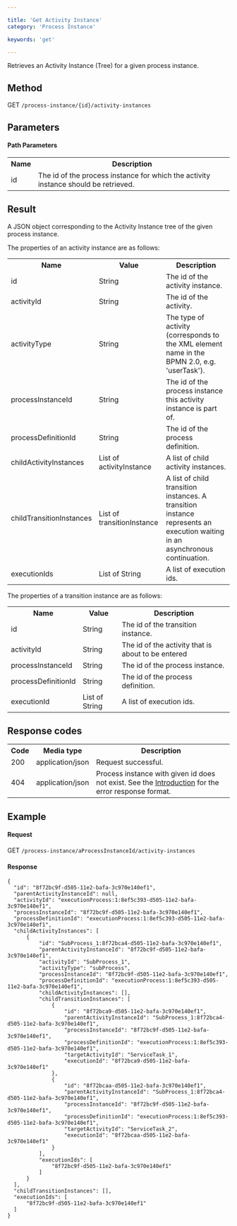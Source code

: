 ```yaml
---

title: 'Get Activity Instance'
category: 'Process Instance'

keywords: 'get'

---
```



Retrieves an Activity Instance (Tree) for a given process instance.


Method
------

GET `/process-instance/{id}/activity-instances`


Parameters
----------

#### Path Parameters

<table class="table table-striped">
  <tr>
    <th>Name</th>
    <th>Description</th>
  </tr>
  <tr>
    <td>id</td>
    <td>The id of the process instance for which the activity instance should be retrieved.</td>
  </tr>
</table>


Result
------

A JSON object corresponding to the Activity Instance tree of the given process instance.

The properties of an activity instance are as follows: 

<table class="table table-striped">
  <tr>
    <th>Name</th>
    <th>Value</th>
    <th>Description</th>
  </tr>
  <tr>
    <td>id</td>
    <td>String</td>
    <td>The id of the activity instance.</td>
  </tr>
  <tr>
    <td>activityId</td>
    <td>String</td>
    <td>The id of the activity.</td>
  </tr>
  <tr>
    <td>activityType</td>
    <td>String</td>
    <td>The type of activity (corresponds to the XML element name in the BPMN 2.0, e.g. 'userTask').</td>
  </tr>
  <tr>
    <td>processInstanceId</td>
    <td>String</td>
    <td>The id of the process instance this activity instance is part of.</td>
  </tr>
  <tr>
    <td>processDefinitionId</td>
    <td>String</td>
    <td>The id of the process definition.</td>
  </tr>
  <tr>
    <td>childActivityInstances</td>
    <td>List of activityInstance</td>
    <td>A list of child activity instances.</td>
  </tr>
  <tr>
    <td>childTransitionInstances</td>
    <td>List of transitionInstance</td>
    <td>A list of child transition instances. A transition instance represents an execution waiting in an asynchronous continuation.</td>
  </tr>
  <tr>
    <td>executionIds</td>
    <td>List of String</td>
    <td>A list of execution ids.</td>
  </tr>
</table>

The properties of a transition instance are as follows:

<table class="table table-striped">
  <tr>
    <th>Name</th>
    <th>Value</th>
    <th>Description</th>
  </tr>
  <tr>
    <td>id</td>
    <td>String</td>
    <td>The id of the transition instance.</td>
  </tr>
  <tr>
    <td>activityId</td>
    <td>String</td>
    <td>The id of the activity that is about to be entered</td>
  </tr>
  <tr>
    <td>processInstanceId</td>
    <td>String</td>
    <td>The id of the process instance.</td>
  </tr>
  <tr>
    <td>processDefinitionId</td>
    <td>String</td>
    <td>The id of the process definition.</td>
  </tr> 
  <tr>
    <td>executionId</td>
    <td>List of String</td>
    <td>A list of execution ids.</td>
  </tr>
</table>


Response codes
--------------

<table class="table table-striped">
  <tr>
    <th>Code</th>
    <th>Media type</th>
    <th>Description</th>
  </tr>
  <tr>
    <td>200</td>
    <td>application/json</td>
    <td>Request successful.</td>
  </tr>
  <tr>
    <td>404</td>
    <td>application/json</td>
    <td>Process instance with given id does not exist. See the <a href="ref:#overview-introduction">Introduction</a> for the error response format.</td>
  </tr>
</table>

Example
-------

#### Request

GET `/process-instance/aProcessInstanceId/activity-instances`

#### Response

    {
      "id": "8f72bc9f-d505-11e2-bafa-3c970e140ef1",
      "parentActivityInstanceId": null,
      "activityId": "executionProcess:1:8ef5c393-d505-11e2-bafa-3c970e140ef1",
      "processInstanceId": "8f72bc9f-d505-11e2-bafa-3c970e140ef1",
      "processDefinitionId": "executionProcess:1:8ef5c393-d505-11e2-bafa-3c970e140ef1",
      "childActivityInstances": [
          {
              "id": "SubProcess_1:8f72bca4-d505-11e2-bafa-3c970e140ef1",
              "parentActivityInstanceId": "8f72bc9f-d505-11e2-bafa-3c970e140ef1",
              "activityId": "SubProcess_1",
              "activityType": "subProcess",
              "processInstanceId": "8f72bc9f-d505-11e2-bafa-3c970e140ef1",
              "processDefinitionId": "executionProcess:1:8ef5c393-d505-11e2-bafa-3c970e140ef1",
              "childActivityInstances": [],
              "childTransitionInstances": [
                  {
                      "id": "8f72bca9-d505-11e2-bafa-3c970e140ef1",
                      "parentActivityInstanceId": "SubProcess_1:8f72bca4-d505-11e2-bafa-3c970e140ef1",
                      "processInstanceId": "8f72bc9f-d505-11e2-bafa-3c970e140ef1",
                      "processDefinitionId": "executionProcess:1:8ef5c393-d505-11e2-bafa-3c970e140ef1",
                      "targetActivityId": "ServiceTask_1",
                      "executionId": "8f72bca9-d505-11e2-bafa-3c970e140ef1"
                  },
                  {
                      "id": "8f72bcaa-d505-11e2-bafa-3c970e140ef1",
                      "parentActivityInstanceId": "SubProcess_1:8f72bca4-d505-11e2-bafa-3c970e140ef1",
                      "processInstanceId": "8f72bc9f-d505-11e2-bafa-3c970e140ef1",
                      "processDefinitionId": "executionProcess:1:8ef5c393-d505-11e2-bafa-3c970e140ef1",
                      "targetActivityId": "ServiceTask_2",
                      "executionId": "8f72bcaa-d505-11e2-bafa-3c970e140ef1"
                  }
              ],
              "executionIds": [
                  "8f72bc9f-d505-11e2-bafa-3c970e140ef1"
              ]
          }
      ],
      "childTransitionInstances": [],
      "executionIds": [
          "8f72bc9f-d505-11e2-bafa-3c970e140ef1"
      ]
    }